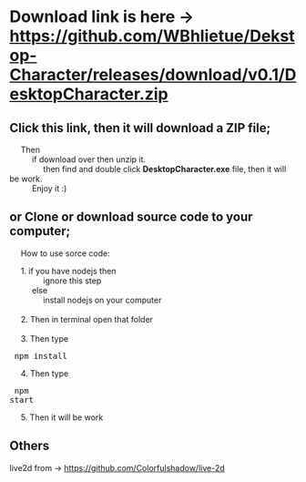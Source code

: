 
# Download link is here -> https://github.com/WBhlietue/Dekstop-Character/releases/download/v0.1/DesktopCharacter.zip

## Click this link, then it will download a ZIP file;
&nbsp; &nbsp; &nbsp;Then \
&nbsp; &nbsp; &nbsp;&nbsp; &nbsp; &nbsp;if download over then unzip it.\
&nbsp; &nbsp; &nbsp;&nbsp; &nbsp; &nbsp;&nbsp; &nbsp; &nbsp;then find and double click  **DesktopCharacter.exe**  file, then it will be work.\
&nbsp; &nbsp; &nbsp;&nbsp; &nbsp; &nbsp;Enjoy it :)

## or Clone or download source code to your computer;
&nbsp; &nbsp; &nbsp;How to use sorce code:

&nbsp; &nbsp; &nbsp;1. if you have nodejs then \
&nbsp; &nbsp; &nbsp;&nbsp; &nbsp; &nbsp;&nbsp; &nbsp; &nbsp;ignore this step\
&nbsp; &nbsp; &nbsp;&nbsp; &nbsp; &nbsp;else\
&nbsp; &nbsp; &nbsp;&nbsp; &nbsp; &nbsp;&nbsp; &nbsp; &nbsp;install nodejs on your computer <br/>\
&nbsp; &nbsp; &nbsp;2. Then in terminal open that folder<br/>\
&nbsp; &nbsp; &nbsp;3. Then type <pre> npm install </pre>
&nbsp; &nbsp; &nbsp;4. Then type <pre> npm start </pre>
&nbsp; &nbsp; &nbsp;5. Then it will be work
   

## Others
live2d from -> https://github.com/Colorfulshadow/live-2d


